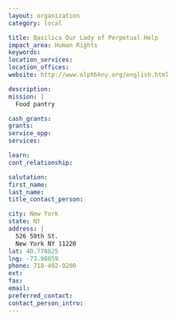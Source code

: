 ```yaml
---
layout: organization
category: local

title: Basilica Our Lady of Perpetual Help
impact_area: Human Rights
keywords: 
location_services: 
location_offices: 
website: http://www.olphbkny.org/english.html

description: 
mission: |
  Food pantry

cash_grants: 
grants: 
service_opp: 
services: 

learn: 
cont_relationship: 

salutation: 
first_name: 
last_name: 
title_contact_person: 

city: New York
state: NY
address: |
  526 59th St.  
  New York NY 11220
lat: 40.770825
lng: -73.98859
phone: 718-492-9200
ext: 
fax: 
email: 
preferred_contact: 
contact_person_intro: 
---
```

